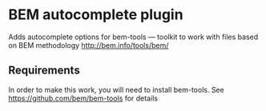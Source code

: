 # BEM autocomplete plugin
Adds autocomplete options for bem-tools — toolkit to work with files based on BEM methodology 
http://bem.info/tools/bem/

## Requirements

In order to make this work, you will need to install bem-tools. See https://github.com/bem/bem-tools for details
